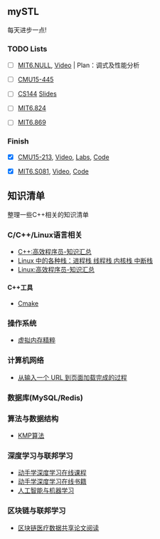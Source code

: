## mySTL
每天进步一点!

### TODO Lists
- [ ] [MIT6.NULL](https://missing-semester-cn.github.io/), [Video](https://www.bilibili.com/video/BV14E411J7n2) | Plan：调式及性能分析

- [ ] [CMU15-445](https://15445.courses.cs.cmu.edu/fall2021/assignments.html)

- [ ] [CS144](https://cs144.github.io/) [Slides](https://github.com/khanhnamle1994/computer-networking)

- [ ] [MIT6.824](http://nil.csail.mit.edu/6.824/2020/)

- [ ] [MIT6.869](http://6.869.csail.mit.edu/sp21/)
### Finish
- [x] [CMU15-213](http://www.cs.cmu.edu/afs/cs/academic/class/15213-f15/www/schedule.html), [Video](https://www.bilibili.com/video/BV1iW411d7hd), [Labs](http://csapp.cs.cmu.edu/3e/labs.html), [Code](https://github.com/sherlockfyx/CMU15-213)

- [x] [MIT6.S081](https://pdos.csail.mit.edu/6.828/2020/schedule.html), [Video](https://www.bilibili.com/video/BV19k4y1C7kA), [Code](https://github.com/sherlockfyx/xv6-labs-2020)



## 知识清单
整理一些C++相关的知识清单

### C/C++/Linux语言相关
- [C++:高效程序员-知识汇总](https://mp.weixin.qq.com/mp/appmsgalbum?__biz=MzA4MjI3NzQ1Nw==&action=getalbum&album_id=1511180677537464321&scene=173&subscene=93&sessionid=1640530459&enterid=1640531092&from_msgid=2247501978&from_itemidx=1&count=3&nolastread=1#wechat_redirect)
- [Linux 中的各种栈：进程栈 线程栈 内核栈 中断栈](https://blog.csdn.net/yangkuanqaz85988/article/details/52403726)
- [Linux:高效程序员-知识汇总](https://mp.weixin.qq.com/mp/appmsgalbum?__biz=MzA4MjI3NzQ1Nw==&action=getalbum&album_id=1571518469139988480&scene=21#wechat_redirect)

#### C++工具
- [Cmake](https://www.bookstack.cn/read/CMake-Cookbook/README.md)

### 操作系统
- [虚拟内存精粹](https://zhuanlan.zhihu.com/p/370092684)



### 计算机网络
- [从输入一个 URL 到页面加载完成的过程](https://imageslr.com/2020/02/26/what-happens-when-you-type-in-a-url.html)


### 数据库(MySQL/Redis)


### 算法与数据结构
- [KMP算法](https://www.zhihu.com/question/21923021/answer/281346746)

### 深度学习与联邦学习
- [动手学深度学习在线课程](https://courses.d2l.ai/zh-v2/)
- [动手学深度学习在线书籍](https://zh-v2.d2l.ai/chapter_preface/index.html)
- [人工智能与机器学习](https://www.zhihu.com/column/tkRobinPan)

### 区块链与联邦学习
- [区块链医疗数据共享论文阅读](https://juejin.cn/post/7034014772894892040)
